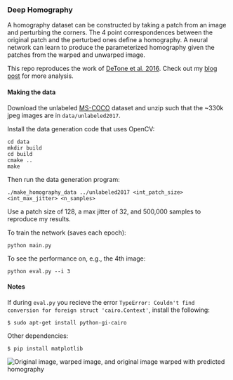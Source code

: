 ### Deep Homography

A homography dataset can be constructed by taking a patch from an image and perturbing the corners. The 4 point correspondences between the original patch and the perturbed ones define a homography. A neural network can learn to produce the parameterized homography given the patches from the warped and unwarped image. 

This repo reproduces the work of [DeTone et al. 2016](https://arxiv.org/pdf/1606.03798.pdf). Check out my [blog post](https://ekrim.github.io/computer/vision,pytorch,homography/2018/08/07/deep-homography-estimation.html) for more analysis.

#### Making the data

Download the unlabeled [MS-COCO](http://cocodataset.org/#home) dataset and unzip such that the ~330k jpeg images are in `data/unlabeled2017`.

Install the data generation code that uses OpenCV:

```
cd data
mkdir build
cd build
cmake ..
make
```

Then run the data generation program:

```
./make_homography_data ../unlabeled2017 <int_patch_size> <int_max_jitter> <n_samples>
```

Use a patch size of 128, a max jitter of 32, and 500,000 samples to reproduce my results.

To train the network (saves each epoch):

```
python main.py
```

To see the performance on, e.g., the 4th image:

```
python eval.py --i 3
```

#### Notes

If during `eval.py` you recieve the error `TypeError: Couldn't find conversion for foreign struct 'cairo.Context'`, install the following:

```
$ sudo apt-get install python-gi-cairo
```

Other dependencies:

```
$ pip install matplotlib
```


![Original image, warped image, and original image warped with predicted homography](https://ekrim.github.io/assets/good_img_2.png)
